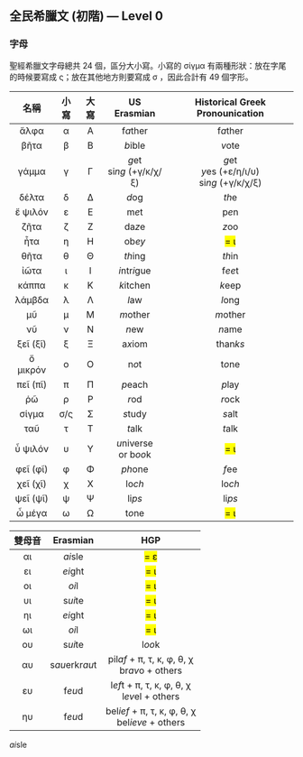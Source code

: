 ## 全民希臘文 (初階) — Level 0
### 字母
聖經希臘文字母總共 24 個，區分大小寫。小寫的 σίγμα 有兩種形狀：放在字尾的時候要寫成 ς；放在其他地方則要寫成 σ ，因此合計有 49 個字形。


| 名稱  | 小寫  | 大寫 | US Erasmian | Historical Greek Pronounication |
|:-:|:--:|:-:|:-:|:--:|
| ἄλφα  | α   | Α  | f<em>a</em>ther | f<em>a</em>ther  |
| βῆτα  | β   | Β  | <em>b</em>ible  | <em>v</em>ote   |
| γάμμα | γ   | Γ  | <em>g</em>et</BR>si<em>ng</em> (+γ/κ/χ/ξ)|<em>g</em>et</BR><em>y</em>es (+ε/η/ι/υ)</BR>si<em>ng</em> (+γ/κ/χ/ξ)|
| δέλτα | δ   | Δ  | <em>d</em>og | <em>th</em>e |
| ἔ ψιλόν  | ε   | Ε  | m<em>e</em>t | p<em>e</em>n  |
| ζῆτα  | ζ   | Ζ  | da<em>z</em>e   | <em>z</em>oo  |
| ἦτα   | η   | Η  | ob<em>ey</em>   | <mark>= ι</mark> |
| θῆτα  | θ   | Θ  | <em>th</em>ing  | <em>th</em>in |
| ἰῶτα  | ι   | Ι  | <em>i</em>ntr<em>i</em>gue   | f<em>ee</em>t |
| κάππα | κ   | Κ  | <em>k</em>itchen   | <em>k</em>eep |
| λάμβδα   | λ   | Λ  | <em>l</em>aw | <em>l</em>ong |
| μῦ | μ   | Μ  | <em>m</em>other | <em>m</em>other  |
| νῦ | ν   | Ν  | <em>n</em>ew | <em>n</em>ame |
| ξεῖ (ξῖ) | ξ   | Ξ  | a<em>x</em>iom  | than<em>ks</em>  |
| ὄ μικρόν | ο   | Ο  | n<em>o</em>t | t<em>o</em>ne |
| πεῖ (πῖ) | π   | Π  | <em>p</em>each  | <em>p</em>lay |
| ῥῶ | ρ   | Ρ  | <em>r</em>od | <em>r</em>ock |
| σίγμα | σ/ς | Σ  | <em>s</em>tudy  | <em>s</em>alt |
| ταῦ   | τ   | Τ  | <em>t</em>alk   | <em>t</em>alk |
| ὖ ψιλόν  | υ   | Υ  | <em>u</em>niverse</BR>or b<em>oo</em>k  | <mark>= ι</mark> |
| φεῖ (φῖ) | φ   | Φ  | <em>ph</em>one  | <em>f</em>ee  |
| χεῖ (χῖ) | χ   | Χ  | lo<em>ch</em>   | lo<em>ch</em> |
| ψεῖ (ψῖ) | ψ   | Ψ  | li<em>ps</em>   | li<em>ps</em> |
| ὦ μέγα   | ω   | Ω  | t<em>o</em>ne   | <mark>= ι</mark> |

| 雙母音  | Erasmian | HGP |
|:-:|:-:|:--:|
| αι  | <em>ai</em>sle  | <mark>= ε</mark> |
| ει  | <em>ei</em>ght  | <mark>= ι</mark> |
| οι  | <em>oi</em>l | <mark>= ι</mark> |
| υι  | s<em>ui</em>te  | <mark>= ι</mark> |
| ηι  | <em>ei</em>ght  |<mark>= ι</mark> |
| ωι  | <em>oi</em>l |<mark>= ι</mark> |
| ου  | s<em>ui</em>te  | l<em>oo</em>k |
| αυ  | s<em>au</em>erkr<em>au</em>t | pil<em>af</em> + π, τ, κ, φ, θ, χ</br>br<em>av</em>o + others   |
| ευ  | f<em>eu</em>d   | l<em>ef</em>t + π, τ, κ, φ, θ, χ</br> l<em>ev</em>el + others |
| ηυ  | f<em>eu</em>d   | bel<em>ief</em> + π, τ, κ, φ, θ, χ</br>bel<em>ieve</em> + others  |

<em>ai</em>sle 